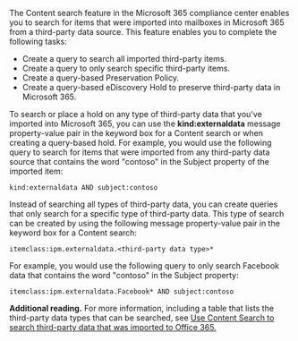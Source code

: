 The Content search feature in the Microsoft 365 compliance center enables you to search for items that were imported into mailboxes in Microsoft 365 from a third-party data source. This feature enables you to complete the following tasks:

 -  Create a query to search all imported third-party items.
 -  Create a query to only search specific third-party items.
 -  Create a query-based Preservation Policy.
 -  Create a query-based eDiscovery Hold to preserve third-party data in Microsoft 365.

To search or place a hold on any type of third-party data that you've imported into Microsoft 365, you can use the **kind:externaldata** message property-value pair in the keyword box for a Content search or when creating a query-based hold. For example, you would use the following query to search for items that were imported from any third-party data source that contains the word "contoso" in the Subject property of the imported item:

```
kind:externaldata AND subject:contoso
```

Instead of searching all types of third-party data, you can create queries that only search for a specific type of third-party data. This type of search can be created by using the following message property-value pair in the keyword box for a Content search:

```
itemclass:ipm.externaldata.<third-party data type>*
```

For example, you would use the following query to only search Facebook data that contains the word "contoso" in the Subject property:

```
itemclass:ipm.externaldata.Facebook* AND subject:contoso
```

**Additional reading.** For more information, including a table that lists the third-party data types that can be searched, see [Use Content Search to search third-party data that was imported to Office 365.](/microsoft-365/compliance/use-content-search-to-search-third-party-data-that-was-imported)
